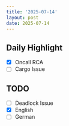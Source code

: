 ```yaml
---
title: '2025-07-14'
layout: post
date: 2025-07-14
---
```


**Daily Highlight**
---

- [x] Oncall RCA
- [ ] Cargo Issue

**TODO**
---

- [ ] Deadlock Issue
- [x] English
- [ ] German
